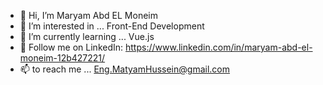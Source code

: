 - 👋 Hi, I’m Maryam Abd EL Moneim
- 👀 I’m interested in ... Front-End Development 
- 🌱 I’m currently learning ... Vue.js
- 💞️ Follow me on LinkedIn: https://www.linkedin.com/in/maryam-abd-el-moneim-12b427221/
- 📫 to reach me ... Eng.MatyamHussein@gmail.com

<!---
MaryamHussien/MaryamHussien is a ✨ special ✨ repository because its `README.md` (this file) appears on your GitHub profile.
You can click the Preview link to take a look at your changes.
--->

